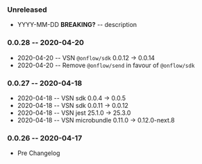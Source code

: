 ### Unreleased

- YYYY-MM-DD **BREAKING?** -- description

### 0.0.28 -- 2020-04-20

- 2020-04-20 -- VSN `@onflow/sdk` 0.0.12 -> 0.0.14
- 2020-04-20 -- Remove `@onflow/send` in favour of `@onflow/sdk`

### 0.0.27 -- 2020-04-18

- 2020-04-18 -- VSN sdk 0.0.4 -> 0.0.5
- 2020-04-18 -- VSN sdk 0.0.11 -> 0.0.12
- 2020-04-18 -- VSN jest 25.1.0 -> 25.3.0
- 2020-04-18 -- VSN microbundle 0.11.0 -> 0.12.0-next.8

### 0.0.26 -- 2020-04-17

- Pre Changelog
